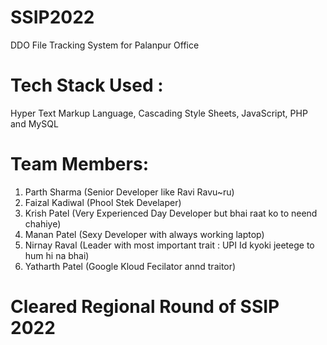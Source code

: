 # SSIP2022
DDO File Tracking System for Palanpur Office 

# Tech Stack Used : 
Hyper Text Markup Language, Cascading Style Sheets, JavaScript, PHP and MySQL 

# Team Members: 

1. Parth Sharma (Senior Developer like Ravi Ravu~ru)
2. Faizal Kadiwal (Phool Stek Develaper)
3. Krish Patel (Very Experienced Day Developer but bhai raat ko to neend chahiye)
4. Manan Patel (Sexy Developer with always working laptop)
5. Nirnay Raval (Leader with most important trait : UPI Id kyoki jeetege to hum hi na bhai)
6. Yatharth Patel (Google Kloud Fecilator annd traitor)

# Cleared Regional Round of SSIP 2022
